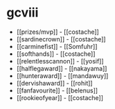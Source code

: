 # gcviii

* [[prizes/mvp]] - [[costache]]
* [[sardinecrown]] - [[costache]]
* [[carminefist]] - [[Somfuhr]]
* [[softhands]] - [[costache]]
* [[relentlesscannon]] - [[yosif]]
* [[halflegaward]] - [[nakayama]]
* [[hunteraward]] - [[mandawuy]]
* [[dervishaward]] - [[rohit]]
* [[fanfavourite]] - [[belenus]]
* [[rookieofyear]] - [[costache]]